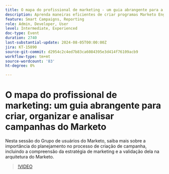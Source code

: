 ```yaml
---
title: O mapa do profissional de marketing - um guia abrangente para a estratégia, construção e análise de campanhas do Marketo
description: Aprenda maneiras eficientes de criar programas Marketo Engage, incluindo importação, clonagem e criação do zero. Personalize modelos de Marketo Engage para atender aos padrões da marca e gerenciar ativos e custos do período.
feature: Smart Campaigns, Reporting
role: Admin, Developer, User
level: Intermediate, Experienced
doc-type: Event
duration: 2740
last-substantial-update: 2024-08-05T00:00:00Z
jira: KT-15890
source-git-commit: d2954c2c4ed7b83ca6084395e3d414f76109acb9
workflow-type: tm+mt
source-wordcount: '83'
ht-degree: 0%

---
```



# O mapa do profissional de marketing: um guia abrangente para criar, organizar e analisar campanhas do Marketo

Nesta sessão do Grupo de usuários do Marketo, saiba mais sobre a importância do planejamento no processo de criação de campanha, incluindo a compreensão da estratégia de marketing e a validação dela na arquitetura do Marketo.

>[!VIDEO](https://video.tv.adobe.com/v/3432223/?learn=on)
